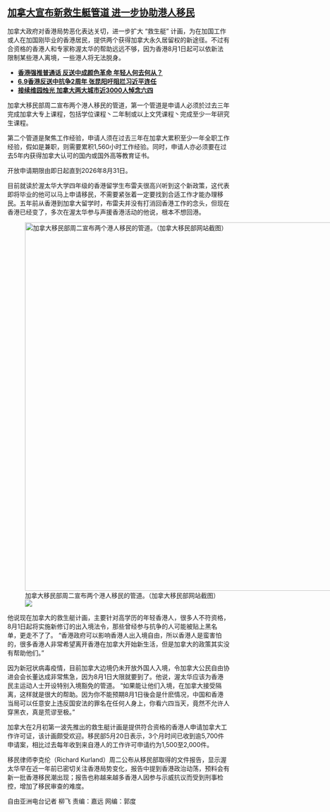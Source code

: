 <!--1623262812000-->
[加拿大宣布新救生艇管道  进一步协助港人移民](https://www.rfa.org/mandarin/yataibaodao/junshiwaijiao/lf-06092021140610.html)
------

<p>加拿大政府对香港局势恶化表达关切，进一步扩大 “救生艇” 计画，为在加国工作或人在加国刚毕业的香港居民，提供两个获得加拿大永久居留权的新途径。不过有合资格的香港人和专家称渥太华的帮助远远不够，因为香港8月1日起可以依新法限制某些港人离境，一些港人将无法脱身。</p><p></p><ul><li><strong><a href="https://www.rfa.org/mandarin/yataibaodao/gangtai/bx-06022021103953.html">香港强推普通话 反送中成颜色革命 年轻人何去何从？</a></strong></li><li><strong><a href="https://www.rfa.org/mandarin/yataibaodao/gangtai/hcm0609a-06092021053630.html">6.9香港反送中抗争2周年 张昆阳吁阻拦习近平连任</a></strong></li><li><a href="https://www.rfa.org/mandarin/yataibaodao/renquanfazhi/lf-06052021142022.html"><strong>接续维园烛光 加拿大两大城市近3000人悼念六四</strong></a></li></ul><p></p><p>加拿大移民部周二宣布两个港人移民的管道，第一个管道是申请人必须於过去三年完成加拿大专上课程，包括学位课程丶二年制或以上文凭课程丶完成至少一年研究生课程。</p><p>第二个管道是聚焦工作经验，申请人须在过去三年在加拿大累积至少一年全职工作经验，假如是兼职，则需要累积1,560小时工作经验。同时，申请人亦必须要在过去5年内获得加拿大认可的国内或国外高等教育证书。</p><p>开放申请期限由即日起直到2026年8月31日。</p><p>目前就读於渥太华大学四年级的香港留学生布雷夫很高兴听到这个新政策，这代表即将毕业的他可以马上申请移民，不需要紧张着一定要找到合适工作才能办理移民。五年前从香港到加拿大留学时，布雷夫并没有打消回香港工作的念头，但现在香港已经变了，多次在渥太华参与声援香港活动的他说，根本不想回港。</p><p><figure class="image-richtext image-inline captioned" style="width:1277px;"><img alt="加拿大移民部周二宣布两个港人移民的管道。（加拿大移民部网站截图）" height="835" src="https://www.rfa.org/mandarin/yataibaodao/junshiwaijiao/lf-06092021140610.html/1.png/@@images/c02eac74-dee2-472a-97ee-66b94917f423.png" title="1" width="1277"/><figcaption class="image-caption">加拿大移民部周二宣布两个港人移民的管道。（加拿大移民部网站截图）</figcaption><small></small><div id="zoomattribute"><a data-caption="加拿大移民部周二宣布两个港人移民的管道。（加拿大移民部网站截图）" data-fancybox="" href="https://www.rfa.org/mandarin/yataibaodao/junshiwaijiao/lf-06092021140610.html/1.png" id="single_image" title="加拿大移民部周二宣布两个港人移民的管道。（加拿大移民部网站截图）"><img src="/++plone++rfa-resources/img/icon-zoom.png"/></a></div></figure></p><p>他说现在加拿大的救生艇计画，主要针对高学历的年轻香港人，很多人不符资格，8月1日起将实施新修订的出入境法令，那些曾经参与抗争的人可能被贴上黑名单，更走不了了。 “香港政府可以影响香港人出入境自由，所以香港人是蛮害怕的，很多香港人非常希望离开香港在加拿大开始新生活，但是加拿大的政策其实没有帮助他们。”</p><p>因为新冠状病毒疫情，目前加拿大边境仍未开放外国人入境，令加拿大公民自由协进会会长董达成非常焦急，因为8月1日大限就要到了。他说，渥太华应该为香港民主运动人士开设特别入境豁免的管道。 “如果能让他们入境，在加拿大接受隔离，这样就是很大的帮助。因为你不能预期8月1日後会是什麽情况，中国和香港当局可以任意安上违反国安法的罪名在任何人身上，你看六四当天，竟然不允许人穿黑衣，真是荒谬至极。”</p><p>加拿大在2月初第一波先推出的救生艇计画是提供符合资格的香港人申请加拿大工作许可证，该计画颇受欢迎。移民部5月20日表示，3个月时间已收到逾5,700件申请案，相比过去每年收到来自港人的工作许可申请约为1,500至2,000件。</p><p>移民律师李克伦（Richard Kurland）周二公布从移民部取得的文件报告，显示渥太华早在近一年前已密切关注香港局势变化，报告中提到香港政治动荡，预料会有新一批香港移民潮出现；报告也称越来越多香港人因参与示威抗议而受到刑事检控，增加了移民审查的难度。</p><p>自由亚洲电台记者 柳飞 责编：嘉远 网编：郭度</p>
